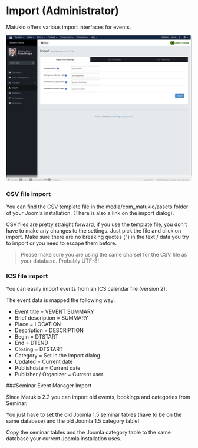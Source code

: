 # Import (Administrator)

Matukio offers various import interfaces for events.

![](import.jpeg)

### CSV file import

You can find the CSV template file in the media/com_matukio/assets folder of your Joomla installation. (There is also a link on the import dialog).

CSV files are pretty straight forward, if you use the template file, you don't have to make any changes to the settings. Just pick the file and click on import. Make sure there are no breaking quotes (") in the text / data you try to import or you need to escape them before.

> Please make sure you are using the same charset for the CSV file as your database. Probably UTF-8!

### ICS file import

You can easily import events from an ICS calendar file (version 2).

The event data is mapped the following way:

* Event title = VEVENT SUMMARY
* Brief description = SUMMARY
* Place = LOCATION
* Description = DESCRIPTION
* Begin = DTSTART
* End = DTEND
* Closing = DTSTART
* Category = Set in the import dialog
* Updated = Current date
* Publishdate = Current date
* Publisher / Organizer = Current user

###Seminar Event Manager Import

Since Matukio 2.2 you can import old events, bookings and categories from Seminar. 

You just have to set the old Joomla 1.5 seminar tables (have to be on the same database) and the old Joomla 1.5 category table!

Copy the seminar tables and the Joomla category table to the same database your current Joomla installation uses.
